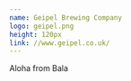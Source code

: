 ```yaml
---
name: Geipel Brewing Company
logo: geipel.png
height: 120px
link: //www.geipel.co.uk/
---
```

<ul style="list-style-type:none; margin:0; padding:0;">
  <li>Aloha from Bala</li>
</ul>

